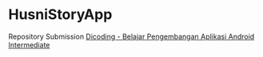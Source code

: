 # HusniStoryApp
Repository Submission [Dicoding - Belajar Pengembangan Aplikasi Android Intermediate](https://www.dicoding.com/academies/352)

